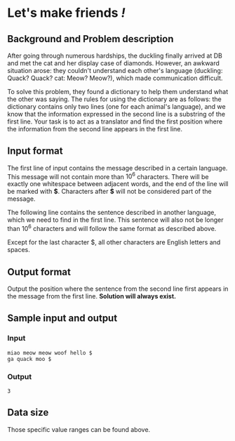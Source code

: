 # Let's make friends ***!***

## Background and Problem description

After going through numerous hardships, the duckling finally arrived at DB and met the cat and her display case of diamonds. However, an awkward situation arose: they couldn't understand each other's language (duckling: Quack? Quack?  cat: Meow? Meow?), which made communication difficult.

To solve this problem, they found a dictionary to help them understand what the other was saying. The rules for using the dictionary are as follows: the dictionary contains only two lines (one for each animal's language), and we know that the information expressed in the second line is a substring of the first line. Your task is to act as a translator and find the first position where the information from the second line appears in the first line.

## Input format

The first line of input contains the message described in a certain language. This message will not contain more than $10^6$ characters. There will be exactly one whitespace between adjacent words, and the end of the line will be marked with **\$**. Characters after **\$** will not be considered part of the message.

The following line contains the sentence described in another language, which we need to find in the first line. This sentence will also not be longer than $10^6$ characters and will follow the same format as described above.

Except for the last character \$, all other characters are English letters and spaces.

## Output format

Output the position where the sentence from the second line first appears in the message from the first line.
**Solution will always exist.**

## Sample input and output

### Input

```in
miao meow meow woof hello $
ga quack moo $
```

### Output

```out
3
```

## Data size

Those specific value ranges can be found above.
